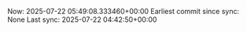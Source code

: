 Now: 2025-07-22 05:49:08.333460+00:00 Earliest commit since sync: None Last sync: 2025-07-22 04:42:50+00:00
